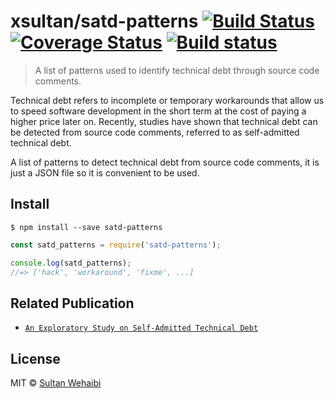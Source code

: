 # xsultan/satd-patterns [![Build Status](https://travis-ci.org/xsultan/satd-patterns.svg?branch=master)](https://travis-ci.org/xsultan/satd-patterns) [![Coverage Status](https://coveralls.io/repos/github/xsultan/satd-patterns/badge.svg?branch=master)](https://coveralls.io/github/xsultan/satd-patterns?branch=master) [![Build status](https://ci.appveyor.com/api/projects/status/9j2ma9u4gcd7h59x?svg=true)](https://ci.appveyor.com/project/xsultan/satd-patterns)


> A list of patterns used to identify technical debt through source code comments.

Technical debt refers to incomplete or temporary workarounds that allow us to speed software development in the short term at the cost of paying a higher price later on. Recently, studies have shown that technical debt can be detected from source code comments, referred to as self-admitted technical debt.


A list of patterns to detect technical debt from source code comments, it is just a JSON file so it is convenient to be used. 


## Install

```
$ npm install --save satd-patterns
```

```js
const satd_patterns = require('satd-patterns');

console.log(satd_patterns);
//=> ['hack', 'workaround', 'fixme', ...]
```


## Related Publication

- [`An Exploratory Study on Self-Admitted Technical Debt`](http://das.encs.concordia.ca/uploads/2016/01/Potdar_ICSME2014.pdf)


## License

MIT © [Sultan Wehaibi](https://github.com/xsultan)
